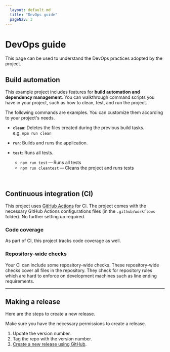 ```yaml
---
  layout: default.md
  title: "DevOps guide"
  pageNav: 3
---
```


# DevOps guide

<!-- * Table of Contents -->
<page-nav-print />

<!-- -------------------------------------------------------------------------------------------------------------------- -->

<box type="tip">
This page can be used to understand the DevOps practices adopted by the project.
</box>

## Build automation

This example project includes features for **build automation and dependency management**. You can walkthrough command scripts you have in your project, such as how to clean, test, and run the project.

<panel header="**Example Commands for Typical Projects**">
<box type="info">
The following commands are examples. You can customize them according to your project's needs.
</box>

* **`clean`**: Deletes the files created during the previous build tasks.<br>
  e.g. `npm run clean`

* **`run`**: Builds and runs the application.<br>

* **`test`**: Runs all tests.
  * `npm run test` — Runs all tests
  * `npm run cleantest` — Cleans the project and runs tests

</panel>
<br>

## Continuous integration (CI)

This project uses [GitHub Actions](https://github.com/features/actions) for CI. The project comes with the necessary GitHub Actions configurations files (in the `.github/workflows` folder). No further setting up required.

### Code coverage

As part of CI, this project tracks code coverage as well.

### Repository-wide checks

Your CI can include some repository-wide checks. These repository-wide checks cover all files in the repository. They check for repository rules which are hard to enforce on development machines such as line ending requirements.

--------------------------------------------------------------------------------------------------------------------

## Making a release

Here are the steps to create a new release.

<box type="warning">
Make sure you have the necessary permissions to create a release.
</box>
<popover id="pop:trigger_id" content="e.g. `v0.1`"></popover>

1. Update the version number.
1. Tag the repo with the <trigger for="pop:trigger_id">version number</trigger>. 
1. [Create a new release using GitHub](https://help.github.com/articles/creating-releases/).

